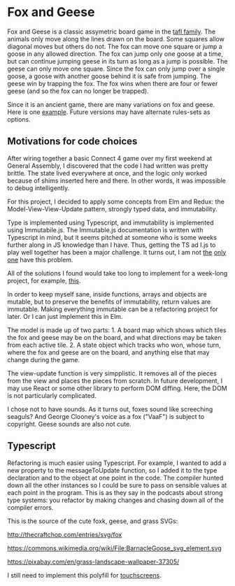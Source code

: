 # Fox and Geese

Fox and Geese is a classic assymetric board game in the
[tafl family](https://en.wikipedia.org/wiki/Tafl_games). The
animals only move along the lines drawn on the board. Some squares
allow diagonal moves but others do not. The fox can move one square or
jump a goose in any allowed direction. The fox can jump only one goose at
a time, but can continue jumping geese in its turn as long as a jump is
possible. The geese can only move one square. Since the fox can only jump
over a single goose, a goose with another goose behind it is safe from
jumping. The geese win by trapping the fox. The fox wins when there are
four or fewer geese (and so the fox can no longer be trapped).

Since it is an ancient game, there are many variations on fox and geese. Here is one [example](https://www.whatdowedoallday.com/fox-and-geese/). Future versions may have alternate rules-sets as options.

## Motivations for code choices

After wiring together a basic Connect 4 game over my first weekend at General Assembly, I discovered that the code I had written was pretty brittle. The state lived everywhere at once, and the logic only worked because of shims inserted here and there. In other words, it was impossible to debug intelligently.

For this project, I decided to apply some concepts from Elm and Redux: the Model-View-View-Update pattern, strongly typed data, and immutability.

Type is implemented using Typescript, and immutability is implemented using Immutabile.js. The Immutable.js documentation is written with Typescript in mind, but it seems pitched at someone who is some weeks further along in JS knowledge than I have. Thus, getting the TS ad I.js to play well together has been a major challenge. It turns out, I am not [the](https://www.reddit.com/r/reactjs/comments/7mfaxy/it_aint_pretty_typescript/) [only](https://blog.mgechev.com/2018/01/18/react-typescript-redux-immutable/) [one](https://themapguyde.blogspot.com/2018/03/making-immutablejs-objects-easier-to.html) have this problem.

All of the solutions I found would take too long to implement for a week-long project, for example, [this](https://medium.com/@alexxgent/enforcing-types-with-immutablejs-and-typescript-6ab980819b6a).

In order to keep myself sane, inside functions, arrays and objects are mutable, but to preserve the benefits of immutability, return values are immutable. Making everything immutable can be a refactoring project for later. Or I can just implement this in Elm.

The model is made up of two parts: 1. A board map which shows which tiles the fox and geese may be on the board, and what directions may be taken from each active tile. 2. A state object which tracks who won, whose turn, where the fox and geese are on the board, and anything else that may change during the game.

The view-update function is very simpplistic. It removes all of the pieces from the view and places the pieces from scratch. In future development, I may use React or some other library to perform DOM diffing. Here, the DOM is not particularly complicated.

I chose not to have sounds. As it turns out, foxes sound like screeching seaguls? And George Clooney's voice as a fox ("VaaF") is subject to copyright. Geese sounds are also not cute.

## Typescript

Refactoring is much easier using Typescript. For example, I wanted to add a new property to the messageToUpdate function, so I added it to the type declaration and to the object at one point in the code. The compiler hunted down all the other instances so I could be sure to pass on sensible values at each point in the program. This is as they say in the podcasts about strong type systems: you refactor by making changes and chasing down all of the compiler errors.

This is the source of the cute foxk, geese, and grass SVGs:

http://thecraftchop.com/entries/svg/fox

https://commons.wikimedia.org/wiki/File:BarnacleGoose_svg_element.svg

https://pixabay.com/en/grass-landscape-wallpaper-37305/

I still need to implement this polyfill for [touchscreens](https://github.com/timruffles/mobile-drag-drop).
